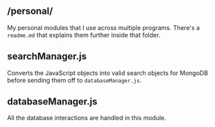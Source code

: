 ## /personal/
My personal modules that I use across multiple programs. There's a `readme.md` that explains them further inside that folder.

## searchManager.js
Converts the JavaScript objects into valid search objects for MongoDB before sending them off to `databaseManager.js`.

## databaseManager.js
All the database interactions are handled in this module.